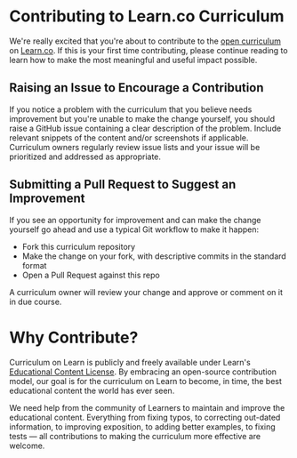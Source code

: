 # Contributing to Learn.co Curriculum
We're really excited that you're about to contribute to the [open curriculum](https://learn.co/content-license) on [Learn.co](https://learn.co). If this is your first time contributing, please continue reading to learn how to make the most meaningful and useful impact possible.

## Raising an Issue to Encourage a Contribution
If you notice a problem with the curriculum that you believe needs improvement but you're unable to make the change yourself, you should raise a GitHub issue containing a clear description of the problem. Include relevant snippets of the content and/or screenshots if applicable. Curriculum owners regularly review issue lists and your issue will be prioritized and addressed as appropriate.

## Submitting a Pull Request to Suggest an Improvement
If you see an opportunity for improvement and can make the change yourself go ahead and use a typical Git workflow to make it happen:
* Fork this curriculum repository
* Make the change on your fork, with descriptive commits in the standard format
* Open a Pull Request against this repo

A curriculum owner will review your change and approve or comment on it in due course.

# Why Contribute?
Curriculum on Learn is publicly and freely available under Learn's [Educational Content License](https://learn.co/content-license). By embracing an open-source contribution model, our goal is for the curriculum on Learn to become, in time, the best educational content the world has ever seen.

We need help from the community of Learners to maintain and improve the educational content. Everything from fixing typos, to correcting out-dated information, to improving exposition, to adding better examples, to fixing tests — all contributions to making the curriculum more effective are welcome.

